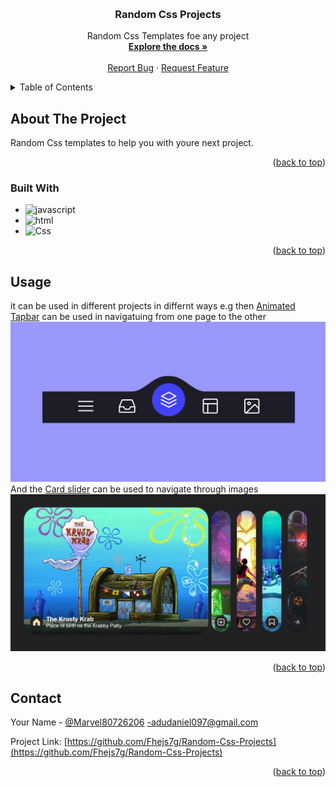 <!-- Improved compatibility of back to top link: See: https://github.com/othneildrew/Best-README-Template/pull/73 -->
<a name="readme-top"></a>

<!-- PROJECT LOGO -->
<br />
<div align="center">
  <a href="https://github.com/Fhejs7g
/Random-Css-Projects">
  </a>

<h3 align="center">Random Css Projects</h3>

  <p align="center">
    Random Css Templates foe any project
    <br />
    <a href="https://github.com/Fhejs7g/Random-Css-Projects/tree/main/My-CSS-Projects/Card%20Slider"><strong>Explore the docs »</strong></a>
    <br />
    <br />
    <a href="https://github.com/Fhejs7g/Random-Css-Projects/issues">Report Bug</a>
    ·
    <a href="https://github.com/Fhejs7g/Random-Css-Projects/issues">Request Feature</a>
  </p>
</div>



<!-- TABLE OF CONTENTS -->
<details>
  <summary>Table of Contents</summary>
  <ol>
    <li>
      <a href="#about-the-project">About The Project</a>
      <ul>
        <li><a href="#built-with">Built With</a></li>
      </ul>
    </li>
        <li><a href="#prerequisites">Prerequisites</a></li>
      </ul>
    </li>
    <li><a href="#usage">Usage</a></li>
    <li><a href="#roadmap">Roadmap</a></li>
    <li><a href="#contact">Contact</a></li>
    <li><a href="#acknowledgments">Acknowledgments</a></li>
  </ol>
</details>



<!-- ABOUT THE PROJECT -->
## About The Project



Random Css templates to help you with youre next project.

<p align="right">(<a href="#readme-top">back to top</a>)</p>



### Built With
*  ![javascript][Javascript.dev]
*  ![html][html.dev]
*  ![Css][CSS.dev]

<p align="right">(<a href="#readme-top">back to top</a>)</p>




<!-- USAGE EXAMPLES -->
## Usage
it can be used in different projects in differnt ways e.g then <a href="https://github.com/Fhejs7g/Random-Css-Projects/tree/main/My-CSS-Projects/Animated-Tapbar">Animated Tapbar</a> can be used in navigatuing from one page to the other 
![](images/animated-tapbar-img.jpg)
<br/>
And the <a href="https://github.com/Fhejs7g/Random-Css-Projects/tree/main/My-CSS-Projects/Card%20Slider">Card slider</a> can be used to navigate through images
![](images/Card-slider.jpg)

<p align="right">(<a href="#readme-top">back to top</a>)</p>


<!-- CONTACT -->
## Contact

Your Name - [@Marvel80726206](https://twitter.com/Marvel80726206) -adudaniel097@gmail.com

Project Link: [https://github.com/Fhejs7g/Random-Css-Projects](https://github.com/Fhejs7g/Random-Css-Projects)

<p align="right">(<a href="#readme-top">back to top</a>)</p>


<!-- MARKDOWN LINKS & IMAGES -->
<!-- https://www.markdownguide.org/basic-syntax/#reference-style-links -->
[contributors-shield]: https://img.shields.io/github/contributors/Fhejs7g/Random-Css-Projects.svg?style=for-the-badge
[contributors-url]: https://github.com/Fhejs7g/Random-Css-Projects/graphs/contributors
[forks-shield]: https://img.shields.io/github/forks/Fhejs7g/Random-Css-Projects.svg?style=for-the-badge
[forks-url]: https://github.com/Fhejs7g/Random-Css-Projects/network/members
[stars-shield]: https://img.shields.io/github/stars/Fhejs7g/Random-Css-Projects.svg?style=for-the-badge
[stars-url]: https://github.com/Fhejs7g/Random-Css-Projects/stargazers
[issues-shield]: https://img.shields.io/github/issues/Fhejs7g/Random-Css-Projects.svg?style=for-the-badge
[issues-url]: https://github.com/Fhejs7g/Random-Css-Projects/issues
[license-shield]: https://img.shields.io/github/license/Fhejs7g/Random-Css-Projects.svg?style=for-the-badge
[license-url]: https://github.com/Fhejs7g/Random-Css-Projects/blob/master/LICENSE.txt
[linkedin-shield]: https://img.shields.io/badge/-LinkedIn-black.svg?style=for-the-badge&logo=linkedin&colorB=555
[linkedin-url]: https://linkedin.com/in/https://www.linkedin.com/in/adu-daniel-464abb256/
[product-screenshot]: images/screenshot.png
[Javascript.dev]: https://img.shields.io/badge/%20-Javacript-yellow
[html.dev]: https://img.shields.io/badge/%20-HTML-orange
[CSS.dev]: https://img.shields.io/badge/%20-CSS-blue
